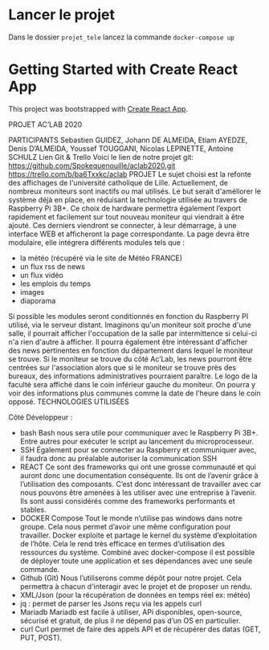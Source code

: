 # Lancer le projet 

Dans le dossier `projet_tele` lancez la commande `docker-compose up`

# Getting Started with Create React App

This project was bootstrapped with [Create React App](https://github.com/facebook/create-react-app).

PROJET AC’LAB 2020

PARTICIPANTS
Sebastien GUIDEZ, Johann DE ALMEIDA, Etiam AYEDZE, Denis D’ALMEIDA, Youssef TOUGGANI, Nicolas LEPINETTE, Antoine SCHULZ
Lien Git & Trello
Voici le lien de notre projet git:
https://github.com/Spokequenouille/aclab2020.git
https://trello.com/b/ba6Txxkc/aclab
PROJET
Le sujet choisi est la refonte des affichages de l'université catholique de Lille.
Actuellement, de nombreux moniteurs sont inactifs ou mal utilisés.
Le but serait d'améliorer le système déjà en place, en réduisant la technologie utilisée au travers de Raspberry Pi 3B+.
Ce choix de hardware permettra également l’export rapidement et facilement sur tout nouveau moniteur qui viendrait à être ajouté.
Ces derniers viendront se connecter, à leur démarrage, à une interface WEB et afficheront la page correspondante.
La page devra être modulaire, elle intégrera différents modules tels que :
- la météo (récupéré via le site de Météo FRANCE)
- un flux rss de news
- un flux vidéo
- les emplois du temps
- images
- diaporama

Si possible les modules seront conditionnés en fonction du Raspberry PI utilisé, via le serveur distant.
Imaginons qu'un moniteur soit proche d'une salle, il pourrait afficher l'occupation de la salle par intermittence si celui-ci n'a rien d'autre à afficher.
Il pourra également être intéressant d'afficher des news pertinentes en fonction du département dans lequel le moniteur se trouve.
Si le moniteur se trouve du côté Ac’Lab, les news pourront être centrées sur l'association alors que si le moniteur se trouve près des bureaux, des informations administratives pourraient paraître.
Le logo de la faculté sera affiché dans le coin inférieur gauche du moniteur.
On pourra y voir des informations plus communes comme la date de l'heure dans le coin opposé.
TECHNOLOGIES UTILISÉES 


Côté Développeur :
- bash
    Bash nous sera utile pour communiquer avec le Raspberry Pi 3B+. Entre autres pour exécuter le script au lancement du microprocesseur.
- SSH
    Également pour se connecter au Raspberry et communiquer avec, il faudra donc au préalable autoriser la communication SSH
- REACT
    Ce sont des frameworks qui ont une grosse communauté et qui auront donc une documentation conséquente. Ils ont de l’avenir grâce à l’utilisation des composants. C’est donc intéressant de travailler avec car nous pouvons être amenées à les utiliser avec une entreprise à l’avenir. Ils sont aussi considérés comme des frameworks performants et stables.
- DOCKER Compose
Tout le monde n’utilise pas windows dans notre groupe. Cela nous permet d’avoir une même configuration pour travailler. Docker exploite et partage le kernel du système d’exploitation de l’hôte. Cela le rend très efficace en termes d’utilisation des ressources du système. Combiné avec docker-compose il est possible de déployer toute une application et ses dépendances avec une seule commande.
- Github (Git)
    Nous l’utiliserons comme dépôt pour notre projet. Cela permettra à chacun d'interagir avec le projet et de proposer un rendu.
- XML/Json (pour la récupération de données en temps réel ex: météo)
- jq : permet de parser les Jsons reçu via les appels curl
- Mariadb
    Mariadb est facile à utiliser, APi disponibles, open-source, sécurisé et gratuit, de plus il ne dépend pas d’un OS en particulier.
- curl
Curl permet de faire des appels API et de récupérer des datas (GET, PUT, POST).
